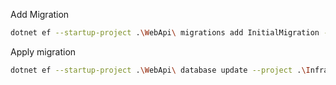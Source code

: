 Add Migration
```bash
dotnet ef --startup-project .\WebApi\ migrations add InitialMigration --project .\Infrastructure\
```

Apply migration
```bash
dotnet ef --startup-project .\WebApi\ database update --project .\Infrastructure\
```